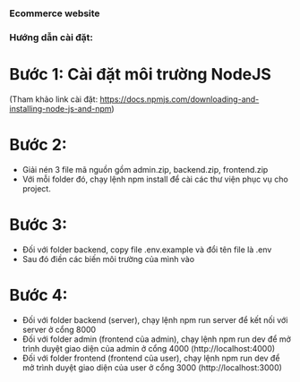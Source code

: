 ### Ecommerce website

### Hướng dẫn cài đặt:

# Bước 1: Cài đặt môi trường NodeJS 
(Tham khảo link cài đặt: https://docs.npmjs.com/downloading-and-installing-node-js-and-npm)

# Bước 2: 
- Giải nén 3 file mã nguồn gồm admin.zip, backend.zip, frontend.zip
- Với mỗi folder đó, chạy lệnh npm install để cài các thư viện phục vụ cho project.

# Bước 3: 
- Đối với folder backend, copy file .env.example và đổi tên file là .env
- Sau đó điền các biến môi trường của mình vào

# Bước 4: 
- Đối với folder backend (server), chạy lệnh npm run server để kết nối với server ở cổng 8000
- Đối với folder admin (frontend của admin), chạy lệnh npm run dev để mở trình duyệt giao diện của admin ở cổng 4000 (http://localhost:4000)
- Đối với folder frontend (frontend của user), chạy lệnh npm run dev để mở trình duyệt giao diện của user ở cổng 3000 (http://localhost:3000)

